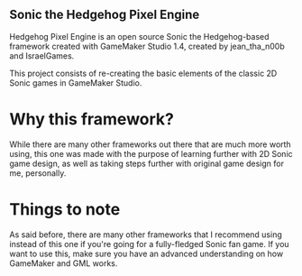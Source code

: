## Sonic the Hedgehog Pixel Engine
Hedgehog Pixel Engine is an open source Sonic the Hedgehog-based framework created with GameMaker Studio 1.4, created by jean_tha_n00b and IsraelGames.

This project consists of re-creating the basic elements of the classic 2D Sonic games in GameMaker Studio.

# Why this framework?
While there are many other frameworks out there that are much more worth using, this one was made with the purpose of learning further with 2D Sonic game design, as well as taking steps further with original game design for me, personally.

# Things to note
As said before, there are many other frameworks that I recommend using instead of this one if you're going for a fully-fledged Sonic fan game. If you want to use this, make sure you have an advanced understanding on how GameMaker and GML works.

